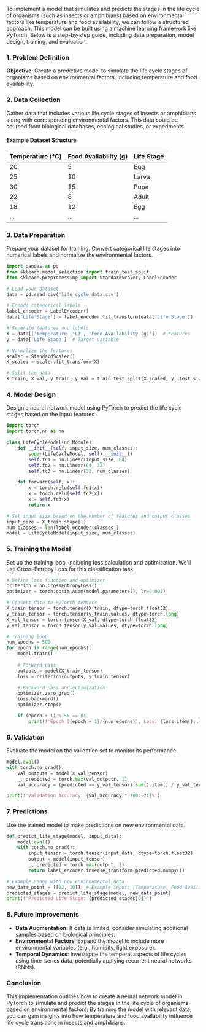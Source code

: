 To implement a model that simulates and predicts the stages in the life cycle of organisms (such as insects or amphibians) based on environmental factors like temperature and food availability, we can follow a structured approach. This model can be built using a machine learning framework like PyTorch. Below is a step-by-step guide, including data preparation, model design, training, and evaluation.

### 1. Problem Definition

**Objective**: Create a predictive model to simulate the life cycle stages of organisms based on environmental factors, including temperature and food availability.

### 2. Data Collection

Gather data that includes various life cycle stages of insects or amphibians along with corresponding environmental factors. This data could be sourced from biological databases, ecological studies, or experiments.

#### Example Dataset Structure

| Temperature (°C) | Food Availability (g) | Life Stage         |
|-------------------|-----------------------|--------------------|
| 20                | 5                     | Egg                |
| 25                | 10                    | Larva              |
| 30                | 15                    | Pupa               |
| 22                | 8                     | Adult              |
| 18                | 12                    | Egg                |
| ...               | ...                   | ...                |

### 3. Data Preparation

Prepare your dataset for training. Convert categorical life stages into numerical labels and normalize the environmental factors.

```python
import pandas as pd
from sklearn.model_selection import train_test_split
from sklearn.preprocessing import StandardScaler, LabelEncoder

# Load your dataset
data = pd.read_csv('life_cycle_data.csv')

# Encode categorical labels
label_encoder = LabelEncoder()
data['Life Stage'] = label_encoder.fit_transform(data['Life Stage'])

# Separate features and labels
X = data[['Temperature (°C)', 'Food Availability (g)']]  # Features
y = data['Life Stage']  # Target variable

# Normalize the features
scaler = StandardScaler()
X_scaled = scaler.fit_transform(X)

# Split the data
X_train, X_val, y_train, y_val = train_test_split(X_scaled, y, test_size=0.2, random_state=42)
```

### 4. Model Design

Design a neural network model using PyTorch to predict the life cycle stages based on the input features.

```python
import torch
import torch.nn as nn

class LifeCycleModel(nn.Module):
    def __init__(self, input_size, num_classes):
        super(LifeCycleModel, self).__init__()
        self.fc1 = nn.Linear(input_size, 64)
        self.fc2 = nn.Linear(64, 32)
        self.fc3 = nn.Linear(32, num_classes)

    def forward(self, x):
        x = torch.relu(self.fc1(x))
        x = torch.relu(self.fc2(x))
        x = self.fc3(x)
        return x

# Set input size based on the number of features and output classes
input_size = X_train.shape[1]
num_classes = len(label_encoder.classes_)
model = LifeCycleModel(input_size, num_classes)
```

### 5. Training the Model

Set up the training loop, including loss calculation and optimization. We'll use Cross-Entropy Loss for this classification task.

```python
# Define loss function and optimizer
criterion = nn.CrossEntropyLoss()
optimizer = torch.optim.Adam(model.parameters(), lr=0.001)

# Convert data to PyTorch tensors
X_train_tensor = torch.tensor(X_train, dtype=torch.float32)
y_train_tensor = torch.tensor(y_train.values, dtype=torch.long)
X_val_tensor = torch.tensor(X_val, dtype=torch.float32)
y_val_tensor = torch.tensor(y_val.values, dtype=torch.long)

# Training loop
num_epochs = 500
for epoch in range(num_epochs):
    model.train()
    
    # Forward pass
    outputs = model(X_train_tensor)
    loss = criterion(outputs, y_train_tensor)

    # Backward pass and optimization
    optimizer.zero_grad()
    loss.backward()
    optimizer.step()

    if (epoch + 1) % 50 == 0:
        print(f'Epoch [{epoch + 1}/{num_epochs}], Loss: {loss.item():.4f}')
```

### 6. Validation

Evaluate the model on the validation set to monitor its performance.

```python
model.eval()
with torch.no_grad():
    val_outputs = model(X_val_tensor)
    _, predicted = torch.max(val_outputs, 1)
    val_accuracy = (predicted == y_val_tensor).sum().item() / y_val_tensor.size(0)

print(f'Validation Accuracy: {val_accuracy * 100:.2f}%')
```

### 7. Predictions

Use the trained model to make predictions on new environmental data.

```python
def predict_life_stage(model, input_data):
    model.eval()
    with torch.no_grad():
        input_tensor = torch.tensor(input_data, dtype=torch.float32)
        output = model(input_tensor)
        _, predicted = torch.max(output, 1)
        return label_encoder.inverse_transform(predicted.numpy())

# Example usage with new environmental data
new_data_point = [[22, 10]]  # Example input: [Temperature, Food Availability]
predicted_stages = predict_life_stage(model, new_data_point)
print(f'Predicted Life Stage: {predicted_stages[0]}')
```

### 8. Future Improvements

- **Data Augmentation**: If data is limited, consider simulating additional samples based on biological principles.
- **Environmental Factors**: Expand the model to include more environmental variables (e.g., humidity, light exposure).
- **Temporal Dynamics**: Investigate the temporal aspects of life cycles using time-series data, potentially applying recurrent neural networks (RNNs).

### Conclusion

This implementation outlines how to create a neural network model in PyTorch to simulate and predict the stages in the life cycle of organisms based on environmental factors. By training the model with relevant data, you can gain insights into how temperature and food availability influence life cycle transitions in insects and amphibians.